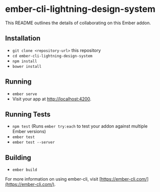 # ember-cli-lightning-design-system

This README outlines the details of collaborating on this Ember addon.

## Installation

* `git clone <repository-url>` this repository
* `cd ember-cli-lightning-design-system`
* `npm install`
* `bower install`

## Running

* `ember serve`
* Visit your app at [http://localhost:4200](http://localhost:4200).

## Running Tests

* `npm test` (Runs `ember try:each` to test your addon against multiple Ember versions)
* `ember test`
* `ember test --server`

## Building

* `ember build`

For more information on using ember-cli, visit [https://ember-cli.com/](https://ember-cli.com/).

